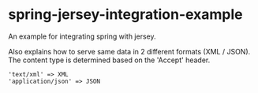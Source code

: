 spring-jersey-integration-example
=================================

An example for integrating spring with jersey.

Also explains how to serve same data in 2 different formats (XML / JSON).
The content type is determined based on the 'Accept' header.

```  
'text/xml' => XML
'application/json' => JSON
```

